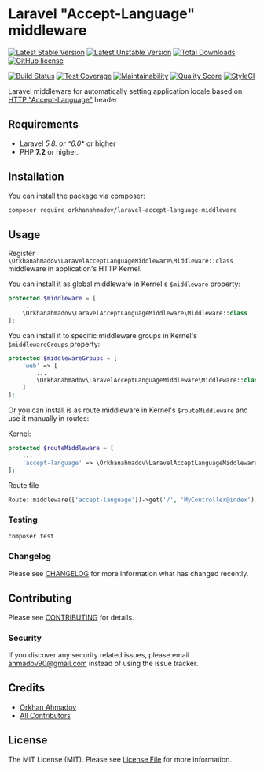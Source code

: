 # Laravel "Accept-Language" middleware

[![Latest Stable Version](https://poser.pugx.org/orkhanahmadov/laravel-accept-language-middleware/v/stable)](https://packagist.org/packages/orkhanahmadov/laravel-accept-language-middleware)
[![Latest Unstable Version](https://poser.pugx.org/orkhanahmadov/laravel-accept-language-middleware/v/unstable)](https://packagist.org/packages/orkhanahmadov/laravel-accept-language-middleware)
[![Total Downloads](https://img.shields.io/packagist/dt/orkhanahmadov/laravel-accept-language-middleware)](https://packagist.org/packages/orkhanahmadov/laravel-accept-language-middleware)
[![GitHub license](https://img.shields.io/github/license/orkhanahmadov/laravel-accept-language-middleware.svg)](https://github.com/orkhanahmadov/laravel-accept-language-middleware/blob/master/LICENSE.md)

[![Build Status](https://travis-ci.org/orkhanahmadov/laravel-accept-language-middleware.svg?branch=master)](https://travis-ci.org/orkhanahmadov/laravel-accept-language-middleware)
[![Test Coverage](https://api.codeclimate.com/v1/badges/56bd16c9d7eb462261d3/test_coverage)](https://codeclimate.com/github/orkhanahmadov/laravel-accept-language-middleware/test_coverage)
[![Maintainability](https://api.codeclimate.com/v1/badges/56bd16c9d7eb462261d3/maintainability)](https://codeclimate.com/github/orkhanahmadov/laravel-accept-language-middleware/maintainability)
[![Quality Score](https://img.shields.io/scrutinizer/g/orkhanahmadov/laravel-accept-language-middleware.svg)](https://scrutinizer-ci.com/g/orkhanahmadov/laravel-accept-language-middleware)
[![StyleCI](https://github.styleci.io/repos/227684667/shield?branch=master)](https://github.styleci.io/repos/227684667)

Laravel middleware for automatically setting application locale based on [HTTP "Accept-Language"](https://developer.mozilla.org/en-US/docs/Web/HTTP/Headers/Accept-Language) header

## Requirements

- Laravel **5.8.* or ^6.0** or higher
- PHP **7.2** or higher.

## Installation

You can install the package via composer:

```bash
composer require orkhanahmadov/laravel-accept-language-middleware
```

## Usage

Register `\Orkhanahmadov\LaravelAcceptLanguageMiddleware\Middleware::class` middleware in application's HTTP Kernel.

You can install it as global middleware in Kernel's `$middleware` property:

``` php
protected $middleware = [
    ...
    \Orkhanahmadov\LaravelAcceptLanguageMiddleware\Middleware::class
];
```

You can install it to specific middleware groups in Kernel's `$middlewareGroups` property:

``` php
protected $middlewareGroups = [
    'web' => [
        ...
        \Orkhanahmadov\LaravelAcceptLanguageMiddleware\Middleware::class
    ]
];
```

Or you can install is as route middleware in Kernel's `$routeMiddleware` and use it manually in routes:

Kernel:

``` php
protected $routeMiddleware = [
    ...
    'accept-language' => \Orkhanahmadov\LaravelAcceptLanguageMiddleware\Middleware::class
];
```

Route file
``` php
Route::middleware(['accept-language'])->get('/', 'MyController@index');
```

### Testing

``` bash
composer test
```

### Changelog

Please see [CHANGELOG](CHANGELOG.md) for more information what has changed recently.

## Contributing

Please see [CONTRIBUTING](CONTRIBUTING.md) for details.

### Security

If you discover any security related issues, please email ahmadov90@gmail.com instead of using the issue tracker.

## Credits

- [Orkhan Ahmadov](https://github.com/orkhanahmadov)
- [All Contributors](../../contributors)

## License

The MIT License (MIT). Please see [License File](LICENSE.md) for more information.

